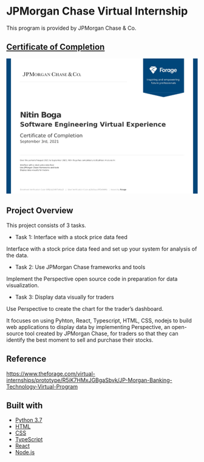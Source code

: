 # JPMorgan Chase Virtual Internship
This program is provided by JPMorgan Chase & Co. 

## [Certificate of Completion](https://insidesherpa.s3.amazonaws.com/completion-certificates/J.P.%20Morgan/R5iK7HMxJGBgaSbvk_JPMorgan%20Chase_aLWySxyciFfDsH4Mb_1630658279736_completion_certificate.pdf)

![Certificate](https://github.com/ni3boga/JPMorgan-Chase-Virtual-Internship/blob/main/Certificate.jpg)
## Project Overview

This project consists of 3 tasks.

+ Task 1: Interface with a stock price data feed

Interface with a stock price data feed and set up your system for analysis of the data.

+ Task 2: Use JPMorgan Chase frameworks and tools

Implement the Perspective open source code in preparation for data visualization.

+ Task 3: Display data visually for traders

Use Perspective to create the chart for the trader’s dashboard.

It focuses on using Pyhton, React, Typescript, HTML, CSS, nodejs to build web applications to display data by implementing Perspective, an open-source tool created by JPMorgan Chase, for traders so that they can identify the best moment to sell and purchase their stocks. 

## Reference
https://www.theforage.com/virtual-internships/prototype/R5iK7HMxJGBgaSbvk/JP-Morgan-Banking-Technology-Virtual-Program

## Built with

- [Python 3.7](https://www.python.org/)
- [HTML](https://developer.mozilla.org/en-US/docs/Web/HTML)
- [CSS](https://developer.mozilla.org/en-US/docs/Web/CSS)
- [TypeScript](https://www.typescriptlang.org/)
- [React](https://reactjs.org/)
- [Node.js](https://nodejs.org/en/)
